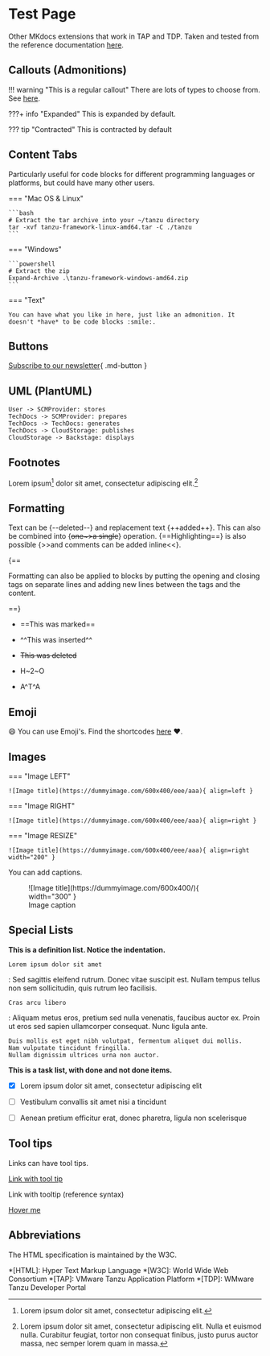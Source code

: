 # Test Page

Other MKdocs extensions that work in TAP and TDP. Taken and tested from the reference documentation [here](https://squidfunk.github.io/mkdocs-material/reference/).

## Callouts (Admonitions)

!!! warning "This is a regular callout"
    There are lots of types to choose from. See [here](https://squidfunk.github.io/mkdocs-material/reference/admonitions/).

???+ info "Expanded"
    This is expanded by default.

??? tip "Contracted"
    This is contracted by default

## Content Tabs

Particularly useful for code blocks for different programming languages or platforms, but could have many other users.

=== "Mac OS & Linux"

    ```bash
    # Extract the tar archive into your ~/tanzu directory
    tar -xvf tanzu-framework-linux-amd64.tar -C ./tanzu
    ```

=== "Windows"

    ```powershell
    # Extract the zip
    Expand-Archive .\tanzu-framework-windows-amd64.zip
    ```

=== "Text"

    You can have what you like in here, just like an admonition. It doesn't *have* to be code blocks :smile:.

## Buttons

[Subscribe to our newsletter](#){ .md-button }

## UML (PlantUML)

```plantuml format="svg" classes="uml myDiagram" alt="Backstage sample PlantUML" title="Backstage sample PlantUML" width="500px" height="250px"
User -> SCMProvider: stores
TechDocs -> SCMProvider: prepares
TechDocs -> TechDocs: generates
TechDocs -> CloudStorage: publishes
CloudStorage -> Backstage: displays
```

## Footnotes

Lorem ipsum[^1] dolor sit amet, consectetur adipiscing elit.[^2]

[^1]: Lorem ipsum dolor sit amet, consectetur adipiscing elit.

[^2]:
    Lorem ipsum dolor sit amet, consectetur adipiscing elit. Nulla et euismod nulla. Curabitur feugiat, tortor non consequat finibus, justo purus auctor massa, nec semper lorem quam in massa.

## Formatting

Text can be {--deleted--} and replacement text {++added++}. This can also be combined into {~~one~>a single~~} operation. {==Highlighting==} is also
possible {>>and comments can be added inline<<}.

{==

Formatting can also be applied to blocks by putting the opening and closing
tags on separate lines and adding new lines between the tags and the content.

==}

- ==This was marked==
- ^^This was inserted^^
- ~~This was deleted~~

- H~2~O
- A^T^A

## Emoji

:smile: You can use Emoji's. Find the shortcodes [here](https://emojipedia.org/) :heart:.

## Images

=== "Image LEFT"

    ![Image title](https://dummyimage.com/600x400/eee/aaa){ align=left }

=== "Image RIGHT"

    ![Image title](https://dummyimage.com/600x400/eee/aaa){ align=right }

=== "Image RESIZE"

    ![Image title](https://dummyimage.com/600x400/eee/aaa){ align=right width="200" }

You can add captions.

<figure markdown>
  ![Image title](https://dummyimage.com/600x400/){ width="300" }
  <figcaption>Image caption</figcaption>
</figure>

## Special Lists

**This is a definition list. Notice the indentation.**

`Lorem ipsum dolor sit amet`

:   Sed sagittis eleifend rutrum. Donec vitae suscipit est. Nullam tempus
    tellus non sem sollicitudin, quis rutrum leo facilisis.

`Cras arcu libero`

:   Aliquam metus eros, pretium sed nulla venenatis, faucibus auctor ex. Proin
    ut eros sed sapien ullamcorper consequat. Nunc ligula ante.

    Duis mollis est eget nibh volutpat, fermentum aliquet dui mollis.
    Nam vulputate tincidunt fringilla.
    Nullam dignissim ultrices urna non auctor.

**This is a task list, with done and not done items.**

- [x] Lorem ipsum dolor sit amet, consectetur adipiscing elit
- [ ] Vestibulum convallis sit amet nisi a tincidunt
- [ ] Aenean pretium efficitur erat, donec pharetra, ligula non scelerisque


## Tool tips

Links can have tool tips.

[Link with tool tip](https://example.com "I'm a tooltip!")

Link with tooltip (reference syntax)

[Hover me][example]

[example]: https://example.com "I'm a tooltip!"


## Abbreviations

The HTML specification is maintained by the W3C.

*[HTML]: Hyper Text Markup Language
*[W3C]: World Wide Web Consortium
*[TAP]: VMware Tanzu Application Platform
*[TDP]: WMware Tanzu Developer Portal
